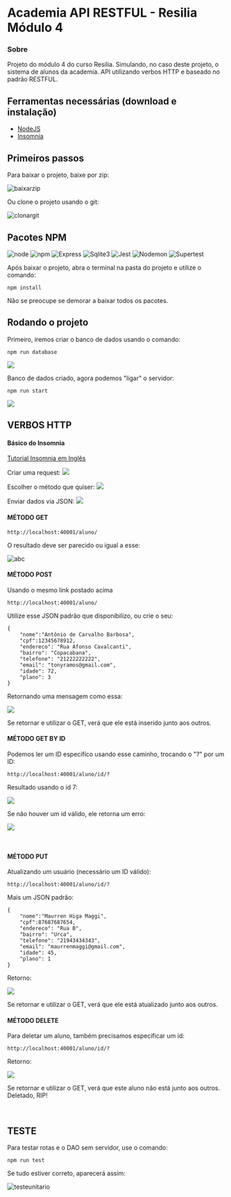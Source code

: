 # Academia API RESTFUL - Resilia Módulo 4

### Sobre

Projeto do módulo 4 do curso Resilia. Simulando, no caso deste projeto, o sistema de alunos da academia. API utilizando verbos HTTP e baseado no padrão RESTFUL.

## Ferramentas necessárias (download e instalação)

* [NodeJS](https://nodejs.org/en/download/)
* [Insomnia](https://insomnia.rest/download)

## Primeiros passos

Para baixar o projeto, baixe por zip:

![baixarzip](https://i.ibb.co/DpVBCsB/baixarzip.png)
<br>

Ou clone o projeto usando o git:

![clonargit](https://i.ibb.co/0jjvn86/clonargit.png)

## Pacotes NPM

![node](https://img.shields.io/badge/NodeJS-14.17.1-brightgreen) ![npm](https://img.shields.io/badge/npm-6.14.13-orange) ![Express](https://img.shields.io/badge/Express-4.17.1-red)  ![Sqlite3](https://img.shields.io/badge/SQlite3-v5.0.2-red) ![Jest](https://img.shields.io/badge/jest-27.0.6-blue) ![Nodemon](https://img.shields.io/badge/Nodemon-2.0.12-green) ![Supertest](https://img.shields.io/badge/supertest-6.1.4-green)

Após baixar o projeto, abra o terminal na pasta do projeto e utilize o comando:

```
npm install 
```
Não se preocupe se demorar a baixar todos os pacotes. 

## Rodando o projeto

Primeiro, iremos criar o banco de dados usando o comando:

```
npm run database
```
![](https://i.ibb.co/rdctk5G/database.png)
<br>

Banco de dados criado, agora podemos "ligar" o servidor:
```
npm run start
```

![](https://i.ibb.co/BtMjS3F/server.png)

## VERBOS HTTP
#### Básico do Insomnia

[Tutorial Insomnia em Inglês](https://www.youtube.com/watch?v=H16GUC9Svyk)

Criar uma request:
![](https://i.ibb.co/M8rzz0v/insomnia1.png)

Escolher o método que quiser:
![](https://i.ibb.co/sq887fn/insomnia2.png)

Enviar dados via JSON:
![](https://i.ibb.co/hCpnMT5/insomnia3.png)

#### MÉTODO GET
```
http://localhost:40001/aluno/
```


O resultado deve ser parecido ou igual a esse:

![abc](https://i.ibb.co/V3SK185/get-all.png)

#### MÉTODO POST
Usando o mesmo link postado acima 
```
http://localhost:40001/aluno/
```

Utilize esse JSON padrão que disponibilizo, ou crie o seu:
```
{
    "nome":"Antônio de Carvalho Barbosa",
    "cpf":12345678912,
    "endereco": "Rua Afonso Cavalcanti",
    "bairro": "Copacabana",
    "telefone": "21222222222",
    "email": "tonyramos@gmail.com",
    "idade": 72,
    "plano": 3
}
```

Retornando uma mensagem como essa:

![](https://i.ibb.co/PCmCtyM/post.png)

Se retornar e utilizar o GET, verá que ele está inserido junto aos outros.
<br>

#### MÉTODO GET BY ID

Podemos ler um ID especifíco usando esse caminho, trocando o "?" por um ID:
```
http://localhost:40001/aluno/id/?
```

Resultado usando o id 7:

![](https://i.ibb.co/whfHnnD/get-id.png)
<br>

Se não houver um id válido, ele retorna um erro:

![](https://i.ibb.co/mRCkW3w/get-id-erro.png)

<br>

#### MÉTODO PUT

Atualizando um usuário (necessário um ID válido):
```
http://localhost:40001/aluno/id/?
```

Mais um JSON padrão:
```
{
    "nome":"Maurren Higa Maggi",
    "cpf":87687687654,
    "endereco": "Rua B",
    "bairro": "Urca",
    "telefone": "21943434343",
    "email": "maurrenmaggi@gmail.com",
    "idade": 45,
    "plano": 1
}
```

Retorno:

![](https://i.ibb.co/hD85vDF/update.png)

Se retornar e utilizar o GET, verá que ele está atualizado junto aos outros.
<br>

#### MÉTODO DELETE

Para deletar um aluno, também precisamos especificar um id:
```
http://localhost:40001/aluno/id/?
```

Retorno:

![](https://i.ibb.co/k42rC18/delete.png)


Se retornar e utilizar o GET, verá que este aluno não está junto aos outros. Deletado, RIP!

<br>

## TESTE

Para testar rotas e o DAO sem servidor, use o comando:

```
npm run test
```

Se tudo estiver correto, aparecerá assim:

![testeunitario](https://i.ibb.co/HqSVPJw/testeunitario.png)